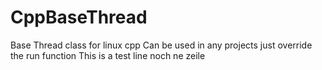 # CppBaseThread
Base Thread class for linux cpp
Can be used in any projects just override the run function
This is a test line
noch ne zeile
